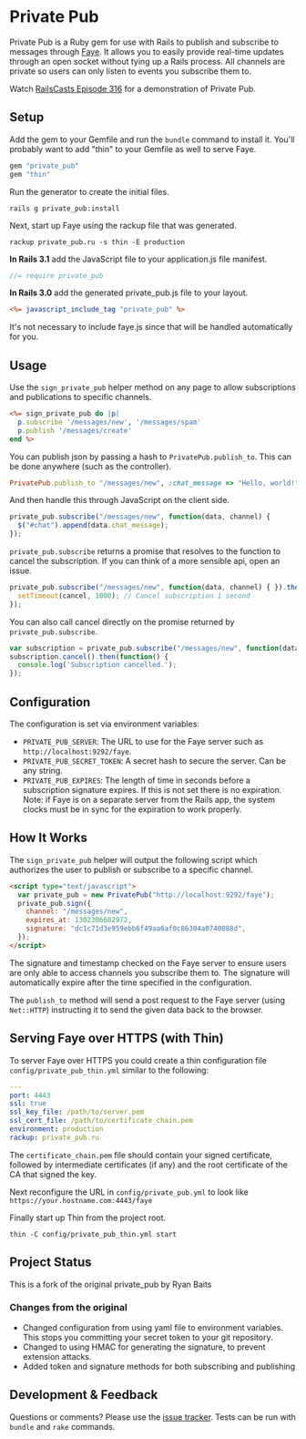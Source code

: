 # Private Pub

Private Pub is a Ruby gem for use with Rails to publish and subscribe to messages through [Faye](http://faye.jcoglan.com/). It allows you to easily provide real-time updates through an open socket without tying up a Rails process. All channels are private so users can only listen to events you subscribe them to.

Watch [RailsCasts Episode 316](http://railscasts.com/episodes/316-private-pub) for a demonstration of Private Pub.


## Setup

Add the gem to your Gemfile and run the `bundle` command to install it. You'll probably want to add "thin" to your Gemfile as well to serve Faye.

```ruby
gem "private_pub"
gem "thin"
```

Run the generator to create the initial files.

```
rails g private_pub:install
```

Next, start up Faye using the rackup file that was generated.

```
rackup private_pub.ru -s thin -E production
```

**In Rails 3.1** add the JavaScript file to your application.js file manifest.

```javascript
//= require private_pub
```

**In Rails 3.0** add the generated private_pub.js file to your layout.

```rhtml
<%= javascript_include_tag "private_pub" %>
```

It's not necessary to include faye.js since that will be handled automatically for you.


## Usage

Use the `sign_private_pub` helper method on any page to allow subscriptions and publications to specific channels.

```rhtml
<%= sign_private_pub do |p|
  p.subscribe '/messages/new', '/messages/spam'
  p.publish '/messages/create'
end %>
```

You can publish json by passing a hash to `PrivatePub.publish_to`. This can be done anywhere (such as the controller).

```ruby
PrivatePub.publish_to "/messages/new", :chat_message => "Hello, world!"
```

And then handle this through JavaScript on the client side.

```javascript
private_pub.subscribe("/messages/new", function(data, channel) {
  $("#chat").append(data.chat_message);
});
```

`private_pub.subscribe` returns a promise that resolves to the function to cancel the subscription. If you can think of a more sensible api, open an issue.

```javascript
private_pub.subscribe("/messages/new", function(data, channel) { }).then(function(cancel) {
  setTimeout(cancel, 1000); // Cancel subscription 1 second
});
```

You can also call cancel directly on the promise returned by `private_pub.subscribe`.

```javascript
var subscription = private_pub.subscribe("/messages/new", function(data, channel) { });
subscription.cancel().then(function() {
  console.log('Subscription cancelled.');
});
```


## Configuration

The configuration is set via environment variables:

* `PRIVATE_PUB_SERVER`: The URL to use for the Faye server such as `http://localhost:9292/faye`.
* `PRIVATE_PUB_SECRET_TOKEN`: A secret hash to secure the server. Can be any string.
* `PRIVATE_PUB_EXPIRES`: The length of time in seconds before a subscription signature expires. If this is not set there is no expiration. Note: if Faye is on a separate server from the Rails app, the system clocks must be in sync for the expiration to work properly.


## How It Works

The `sign_private_pub` helper will output the following script which authorizes the user to publish or subscribe to a specific channel.

```html
<script type="text/javascript">
  var private_pub = new PrivatePub("http://localhost:9292/faye");
  private_pub.sign({
    channel: "/messages/new",
    expires_at: 1302306682972,
    signature: "dc1c71d3e959ebb6f49aa6af0c86304a0740088d",
  });
</script>
```

The signature and timestamp checked on the Faye server to ensure users are only able to access channels you subscribe them to. The signature will automatically expire after the time specified in the configuration.

The `publish_to` method will send a post request to the Faye server (using `Net::HTTP`) instructing it to send the given data back to the browser.


## Serving Faye over HTTPS (with Thin)

To server Faye over HTTPS you could create a thin configuration file `config/private_pub_thin.yml` similar to the following:

```yaml
---
port: 4443
ssl: true
ssl_key_file: /path/to/server.pem
ssl_cert_file: /path/to/certificate_chain.pem
environment: production
rackup: private_pub.ru
```

The `certificate_chain.pem` file should contain your signed certificate, followed by intermediate certificates (if any) and the root certificate of the CA that signed the key.

Next reconfigure the URL in `config/private_pub.yml` to look like `https://your.hostname.com:4443/faye`

Finally start up Thin from the project root.

```
thin -C config/private_pub_thin.yml start
```


##  Project Status

This is a fork of the original private_pub by Ryan Baits

### Changes from the original

* Changed configuration from using yaml file to environment variables.
  This stops you committing your secret token to your git repository.
* Changed to using HMAC for generating the signature, to prevent extension attacks.
* Added token and signature methods for both subscribing and publishing

## Development & Feedback

Questions or comments? Please use the [issue tracker](https://github.com/ryanb/private_pub/issues). Tests can be run with `bundle` and `rake` commands.

